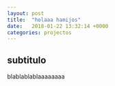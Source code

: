 ```yaml
---
layout: post
title:  "holaaa hamijos"
date:   2018-01-22 13:32:14 +0000
categories: projectos
---
```




## subtitulo 

blablablablaaaaaaaa